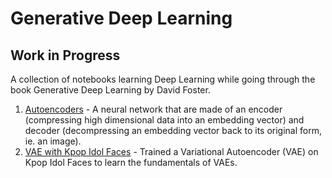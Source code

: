 # Generative Deep Learning

## Work in Progress

A collection of notebooks learning Deep Learning while going through the book Generative Deep Learning by David Foster.

1. [Autoencoders](https://github.com/markredito/generative-deep-learning/blob/main/Autoencoders.ipynb) - A neural network that are made of an encoder (compressing high dimensional data into an embedding vector) and decoder (decompressing an embedding vector back to its original form, ie. an image).
2. [VAE with Kpop Idol Faces](https://github.com/markredito/generative-deep-learning/blob/main/VAE_Kpop_Idol_Faces.ipynb) - Trained a Variational Autoencoder (VAE) on Kpop Idol Faces to learn the fundamentals of VAEs.